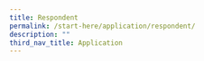 ```yaml
---
title: Respondent
permalink: /start-here/application/respondent/
description: ""
third_nav_title: Application
---
```

